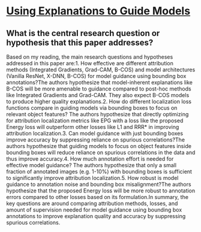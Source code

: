 # [Using Explanations to Guide Models](https://arxiv.org/abs/2303.11932)

## What is the central research question or hypothesis that this paper addresses?

 Based on my reading, the main research questions and hypotheses addressed in this paper are:1. How effective are different attribution methods (Integrated Gradients, Grad-CAM, B-COS) and model architectures (Vanilla ResNet, X-DNN, B-COS) for model guidance using bounding box annotations?The authors hypothesize that model-inherent explanations like B-COS will be more amenable to guidance compared to post-hoc methods like Integrated Gradients and Grad-CAM. They also expect B-COS models to produce higher quality explanations.2. How do different localization loss functions compare in guiding models via bounding boxes to focus on relevant object features? The authors hypothesize that directly optimizing for attribution localization metrics like EPG with a loss like the proposed Energy loss will outperform other losses like L1 and RRR* in improving attribution localization.3. Can model guidance with just bounding boxes improve accuracy by suppressing reliance on spurious correlations?The authors hypothesize that guiding models to focus on object features inside bounding boxes will reduce reliance on spurious correlations in the data and thus improve accuracy.4. How much annotation effort is needed for effective model guidance? The authors hypothesize that only a small fraction of annotated images (e.g. 1-10%) with bounding boxes is sufficient to significantly improve attribution localization.5. How robust is model guidance to annotation noise and bounding box misalignment?The authors hypothesize that the proposed Energy loss will be more robust to annotation errors compared to other losses based on its formulation.In summary, the key questions are around comparing attribution methods, losses, and amount of supervision needed for model guidance using bounding box annotations to improve explanation quality and accuracy by suppressing spurious correlations.
